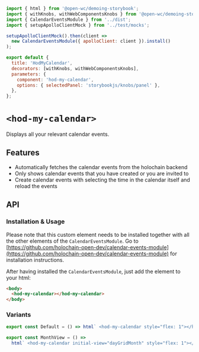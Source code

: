 ```js script
import { html } from '@open-wc/demoing-storybook';
import { withKnobs, withWebComponentsKnobs } from '@open-wc/demoing-storybook';
import { CalendarEventsModule } from '../dist';
import { setupApolloClientMock } from '../test/mocks';

setupApolloClientMock().then(client =>
  new CalendarEventsModule({ apolloClient: client }).install()
);

export default {
  title: 'HodMyCalendar',
  decorators: [withKnobs, withWebComponentsKnobs],
  parameters: {
    component: 'hod-my-calendar',
    options: { selectedPanel: 'storybookjs/knobs/panel' },
  },
};
```

# `<hod-my-calendar>`

Displays all your relevant calendar events.

## Features

- Automatically fetches the calendar events from the holochain backend
- Only shows calendar events that you have created or you are invited to
- Create calendar events with selecting the time in the calendar itself and reload the events

## API

<sb-props of="hod-my-calendar"></sb-props>

### Installation & Usage

Please note that this custom element needs to be installed together with all the other elements of the `CalendarEventsModule`. Go to [https://github.com/holochain-open-dev/calendar-events-module](https://github.com/holochain-open-dev/calendar-events-module) for installation instructions.

After having installed the `CalendarEventsModule`, just add the element to your html:

```html
<body>
  <hod-my-calendar></hod-my-calendar>
</body>
```

### Variants

```js preview-story
export const Default = () => html` <hod-my-calendar style="flex: 1"></hod-my-calendar> `;
```

```js preview-story
export const MonthView = () =>
  html` <hod-my-calendar initial-view="dayGridMonth" style="flex: 1"></hod-my-calendar> `;
```
